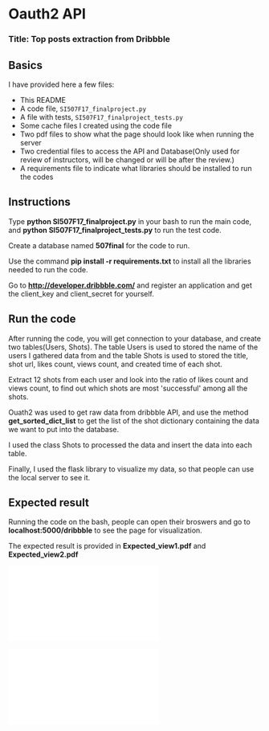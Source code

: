 # Oauth2 API

### Title: Top posts extraction from Dribbble

## Basics

I have provided here a few files:

* This README
* A code file, `SI507F17_finalproject.py`
* A file with tests, `SI507F17_finalproject_tests.py`
* Some cache files I created using the code file
* Two pdf files to show what the page should look like when running the server
* Two credential files to access the API and Database(Only used for review of instructors, will be changed or will be after the review.)
* A requirements file to indicate what libraries should be installed to run the codes

## Instructions

Type **python SI507F17_finalproject.py** in your bash to run the main code, and **python SI507F17_finalproject_tests.py** to run the test code.

Create a database named **507final** for the code to run.

Use the command **pip install -r requirements.txt** to install all the libraries needed to run the code.

Go to **http://developer.dribbble.com/** and register an application and get the client_key and client_secret for yourself.

## Run the code

After running the code, you will get connection to your database, and create two tables(Users, Shots).
The table Users is used to stored the name of the users I gathered data from and the table Shots is used to stored the title, shot url, likes count, views count, and created time of each shot.

Extract 12 shots from each user and look into the ratio of likes count and views count, to find out which shots are most 'successful' among all the shots.

Ouath2 was used to get raw data from dribbble API, and use the method **get_sorted_dict_list** to get the list of the shot dictionary containing the data we want to put into the database.

I used the class Shots to processed the data and insert the data into each table.

Finally, I used the flask library to visualize my data, so that people can use the local server to see it.

## Expected result

Running the code on the bash, people can open their broswers and go to **localhost:5000/dribbble** to see the page for visualization.

The expected result is provided in **Expected_view1.pdf** and **Expected_view2.pdf**

![](Expected_view1.pdf)

![](Expected_view2.pdf)
